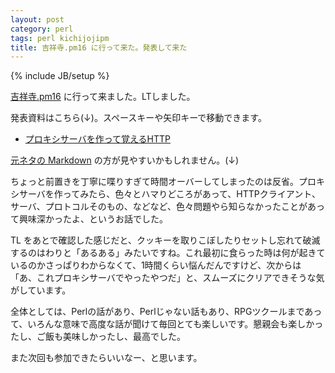 ```yaml
---
layout: post
category: perl
tags: perl kichijojipm
title: 吉祥寺.pm16 に行って来た。発表して来た
---
```

{% include JB/setup %}

[吉祥寺.pm16](https://kichijojipm.connpass.com/event/104750/) に行って来ました。LTしました。

発表資料はこちら(↓)。スペースキーや矢印キーで移動できます。

+ [プロキシサーバを作って覚えるHTTP](http://tsucchi.github.io/slides/kichijojipm/16/index.html#/title)

[元ネタの Markdown](https://github.com/tsucchi/tsucchi.github.com/blob/master/slides/kichijojipm/16/index.md) の方が見やすいかもしれません。(↓)

ちょっと前置きを丁寧に喋りすぎて時間オーバーしてしまったのは反省。プロキシサーバを作ってみたら、色々とハマりどころがあって、HTTPクライアント、サーバ、プロトコルそのもの、などなど、色々問題やら知らなかったことがあって興味深かったよ、というお話でした。

TL をあとで確認した感じだと、クッキーを取りこぼしたりセットし忘れて破滅するのはわりと「あるある」みたいですね。これ最初に食らった時は何が起きているのかさっぱりわからなくて、1時間くらい悩んだんですけど、次からは「あ、これプロキシサーバでやったやつだ」と、スムーズにクリアできそうな気がしています。

全体としては、Perlの話があり、Perlじゃない話もあり、RPGツクールまであって、いろんな意味で高度な話が聞けて毎回とても楽しいです。懇親会も楽しかったし、ご飯も美味しかったし、最高でした。

また次回も参加できたらいいなー、と思います。

